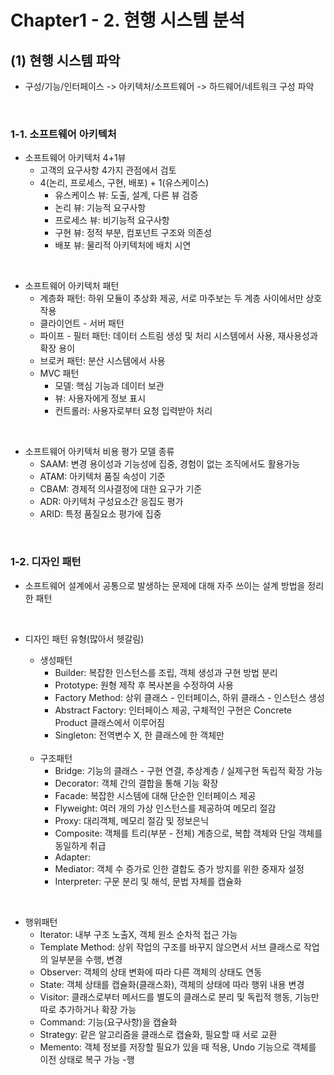 Chapter1 - 2. 현행 시스템 분석
==============================

## (1) 현행 시스템 파악
- 구성/기능/인터페이스 -> 아키텍처/소프트웨어 -> 하드웨어/네트워크 구성 파악
<br>

### 1-1. 소프트웨어 아키텍처
- 소프트웨어 아키텍처 4+1뷰
  - 고객의 요구사항 4가지 관점에서 검토
  - 4(논리, 프로세스, 구현, 배포) + 1(유스케이스)
    - 유스케이스 뷰: 도출, 설계, 다른 뷰 검증
    - 논리 뷰: 기능적 요구사항
    - 프로세스 뷰: 비기능적 요구사항
    - 구현 뷰: 정적 부분, 컴포넌트 구조와 의존성
    - 배포 뷰: 물리적 아키텍처에 배치 시연
<br>

- 소프트웨어 아키텍처 패턴
  - 계층화 패턴: 하위 모듈이 추상화 제공, 서로 마주보는 두 계층 사이에서만 상호작용
  - 클라이언트 - 서버 패턴
  - 파이프 - 필터 패턴: 데이터 스트림 생성 및 처리 시스템에서 사용, 재사용성과 확장 용이
  - 브로커 패턴: 분산 시스템에서 사용
  - MVC 패턴
    - 모델: 핵심 기능과 데이터 보관
    - 뷰: 사용자에게 정보 표시
    - 컨트롤러: 사용자로부터 요청 입력받아 처리
<br>

- 소프트웨어 아키텍처 비용 평가 모델 종류
  - SAAM: 변경 용이성과 기능성에 집중, 경험이 없는 조직에서도 활용가능
  - ATAM: 아키텍처 품질 속성이 기준
  - CBAM: 경제적 의사결정에 대한 요구가 기준
  - ADR: 아키텍처 구성요소간 응집도 평가
  - ARID: 특정 품질요소 평가에 집중
<br>

### 1-2. 디자인 패턴
- 소프트웨어 설계에서 공통으로 발생하는 문제에 대해 자주 쓰이는 설계 방법을 정리한 패턴
<br>

- 디자인 패턴 유형(많아서 헷갈림)
  - 생성패턴
    - Builder: 복잡한 인스턴스를 조립, 객체 생성과 구현 방법 분리
    - Prototype: 원형 제작 후 복사본을 수정하여 사용
    - Factory Method: 상위 클래스 - 인터페이스, 하위 클래스 - 인스턴스 생성
    - Abstract Factory: 인터페이스 제공, 구체적인 구현은 Concrete Product 클래스에서 이루어짐
    - Singleton: 전역변수 X, 한 클래스에 한 객체만
  <br>
  
  - 구조패턴
    - Bridge: 기능의 클래스 - 구현 연결, 추상계층 / 실제구현 독립적 확장 가능
    - Decorator: 객체 간의 결합을 통해 기능 확장
    - Facade: 복잡한 시스템에 대해 단순한 인터페이스 제공
    - Flyweight: 여러 개의 가상 인스턴스를 제공하여 메모리 절감
    - Proxy: 대리객체, 메모리 절감 및 정보은닉
    - Composite: 객체를 트리(부분 - 전체) 계층으로, 복합 객체와 단일 객체를 동일하게 취급
    - Adapter: 
    - Mediator: 객체 수 증가로 인한 결합도 증가 방지를 위한 중재자 설정
    - Interpreter: 구문 분리 및 해석, 문법 자체를 캡슐화
<br>

  - 행위패턴
    - Iterator: 내부 구조 노출X, 객체 원소 순차적 접근 가능
    - Template Method: 상위 작업의 구조를 바꾸지 않으면서 서브 클래스로 작업의 일부분을 수행, 변경
    - Observer: 객체의 상태 변화에 따라 다른 객체의 상태도 연동
    - State: 객체 상태를 캡슐화(클래스화), 객체의 상태에 따라 행위 내용 변경
    - Visitor: 클래스로부터 메서드를 별도의 클래스로 분리 및 독립적 행동, 기능만 따로 추가하거나 확장 가능
    - Command: 기능(요구사항)을 캡슐화
    - Strategy: 같은 알고리즘을 클래스로 캡슐화, 필요할 때 서로 교환
    - Memento: 객체 정보를 저장할 필요가 있을 때 적용, Undo 기능으로 객체를 이전 상태로 복구 가능
    -행




